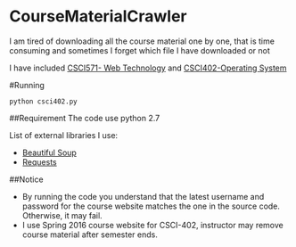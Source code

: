 # CourseMaterialCrawler

I am tired of downloading all the course material one by one, that is time consuming and sometimes I forget which file I have downloaded or not

I have included [CSCI571- Web Technology](http://cs-server.usc.edu:45678/) and [CSCI402-Operating System](http://merlot.usc.edu/cs402-s16/)

#Running
```
python csci402.py
```

##Requirement
The code use python 2.7

List of external libraries I use:
* [Beautiful Soup](http://www.crummy.com/software/BeautifulSoup/)
* [Requests](http://docs.python-requests.org/en/master/)

##Notice
* By running the code you understand that the latest username and password for the course website matches the one in the source code. Otherwise, it may fail.
* I use Spring 2016 course website for CSCI-402, instructor may remove course material after semester ends.
